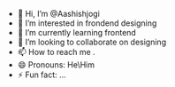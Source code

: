 - 👋 Hi, I’m @Aashishjogi
- 👀 I’m interested in frondend designing
- 🌱 I’m currently learning frontend
- 💞️ I’m looking to collaborate on designing
- 📫 How to reach me .
- 😄 Pronouns: He\Him
- ⚡ Fun fact: ...

<!---
Aashishjogi/Aashishjogi is a ✨ special ✨ repository because its `README.md` (this file) appears on your GitHub profile.
You can click the Preview link to take a look at your changes.
--->
